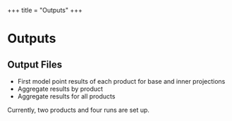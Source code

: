 +++
title = "Outputs"
+++

# Outputs

## Output Files

- First model point results of each product for base and inner projections
- Aggregate results by product
- Aggregate results for all products

Currently, two products and four runs are set up.



